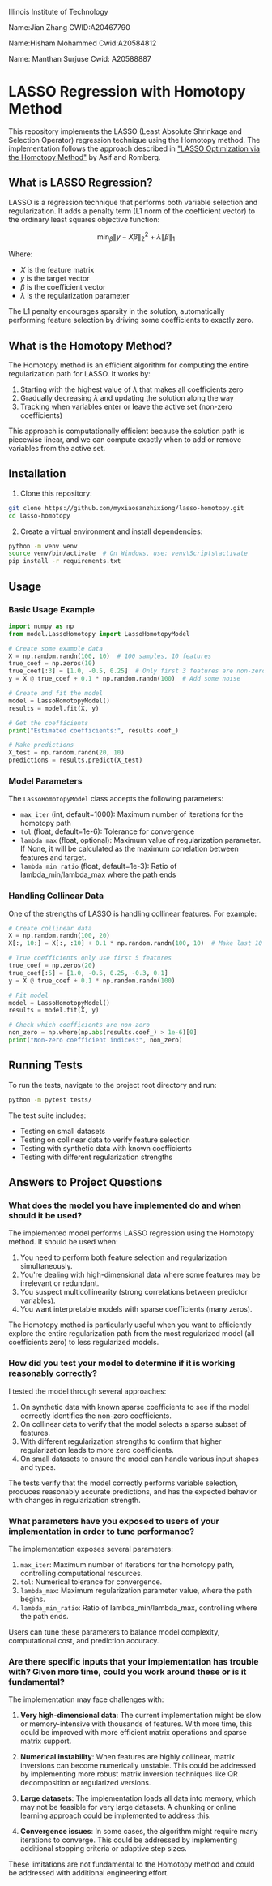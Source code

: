 
Illinois Institute of Technology

Name:Jian Zhang
CWID:A20467790

Name:Hisham Mohammed 
Cwid:A20584812

Name: Manthan Surjuse
Cwid: A20588887

# LASSO Regression with Homotopy Method

This repository implements the LASSO (Least Absolute Shrinkage and Selection Operator) regression technique using the Homotopy method. The implementation follows the approach described in ["LASSO Optimization via the Homotopy Method"](https://people.eecs.berkeley.edu/~elghaoui/Pubs/hom_lasso_NIPS08.pdf) by Asif and Romberg.

## What is LASSO Regression?

LASSO is a regression technique that performs both variable selection and regularization. It adds a penalty term (L1 norm of the coefficient vector) to the ordinary least squares objective function:

$$\min_{\beta} \|y - X\beta\|_2^2 + \lambda \|\beta\|_1$$

Where:
- $X$ is the feature matrix
- $y$ is the target vector
- $\beta$ is the coefficient vector
- $\lambda$ is the regularization parameter

The L1 penalty encourages sparsity in the solution, automatically performing feature selection by driving some coefficients to exactly zero.

## What is the Homotopy Method?

The Homotopy method is an efficient algorithm for computing the entire regularization path for LASSO. It works by:

1. Starting with the highest value of $\lambda$ that makes all coefficients zero
2. Gradually decreasing $\lambda$ and updating the solution along the way
3. Tracking when variables enter or leave the active set (non-zero coefficients)

This approach is computationally efficient because the solution path is piecewise linear, and we can compute exactly when to add or remove variables from the active set.

## Installation

1. Clone this repository:
```bash
git clone https://github.com/myxiaosanzhixiong/lasso-homotopy.git
cd lasso-homotopy
```

2. Create a virtual environment and install dependencies:
```bash
python -m venv venv
source venv/bin/activate  # On Windows, use: venv\Scripts\activate
pip install -r requirements.txt
```

## Usage

### Basic Usage Example

```python
import numpy as np
from model.LassoHomotopy import LassoHomotopyModel

# Create some example data
X = np.random.randn(100, 10)  # 100 samples, 10 features
true_coef = np.zeros(10)
true_coef[:3] = [1.0, -0.5, 0.25]  # Only first 3 features are non-zero
y = X @ true_coef + 0.1 * np.random.randn(100)  # Add some noise

# Create and fit the model
model = LassoHomotopyModel()
results = model.fit(X, y)

# Get the coefficients
print("Estimated coefficients:", results.coef_)

# Make predictions
X_test = np.random.randn(20, 10)
predictions = results.predict(X_test)
```

### Model Parameters

The `LassoHomotopyModel` class accepts the following parameters:

- `max_iter` (int, default=1000): Maximum number of iterations for the homotopy path
- `tol` (float, default=1e-6): Tolerance for convergence
- `lambda_max` (float, optional): Maximum value of regularization parameter. If None, it will be calculated as the maximum correlation between features and target.
- `lambda_min_ratio` (float, default=1e-3): Ratio of lambda_min/lambda_max where the path ends

### Handling Collinear Data

One of the strengths of LASSO is handling collinear features. For example:

```python
# Create collinear data
X = np.random.randn(100, 20)
X[:, 10:] = X[:, :10] + 0.1 * np.random.randn(100, 10)  # Make last 10 features collinear with first 10

# True coefficients only use first 5 features
true_coef = np.zeros(20)
true_coef[:5] = [1.0, -0.5, 0.25, -0.3, 0.1]
y = X @ true_coef + 0.1 * np.random.randn(100)

# Fit model
model = LassoHomotopyModel()
results = model.fit(X, y)

# Check which coefficients are non-zero
non_zero = np.where(np.abs(results.coef_) > 1e-6)[0]
print("Non-zero coefficient indices:", non_zero)
```

## Running Tests

To run the tests, navigate to the project root directory and run:

```bash
python -m pytest tests/
```

The test suite includes:
- Testing on small datasets
- Testing on collinear data to verify feature selection
- Testing with synthetic data with known coefficients
- Testing with different regularization strengths

## Answers to Project Questions

### What does the model you have implemented do and when should it be used?

The implemented model performs LASSO regression using the Homotopy method. It should be used when:

1. You need to perform both feature selection and regularization simultaneously.
2. You're dealing with high-dimensional data where some features may be irrelevant or redundant.
3. You suspect multicollinearity (strong correlations between predictor variables).
4. You want interpretable models with sparse coefficients (many zeros).

The Homotopy method is particularly useful when you want to efficiently explore the entire regularization path from the most regularized model (all coefficients zero) to less regularized models.

### How did you test your model to determine if it is working reasonably correctly?

I tested the model through several approaches:

1. On synthetic data with known sparse coefficients to see if the model correctly identifies the non-zero coefficients.
2. On collinear data to verify that the model selects a sparse subset of features.
3. With different regularization strengths to confirm that higher regularization leads to more zero coefficients.
4. On small datasets to ensure the model can handle various input shapes and types.

The tests verify that the model correctly performs variable selection, produces reasonably accurate predictions, and has the expected behavior with changes in regularization strength.

### What parameters have you exposed to users of your implementation in order to tune performance?

The implementation exposes several parameters:

1. `max_iter`: Maximum number of iterations for the homotopy path, controlling computational resources.
2. `tol`: Numerical tolerance for convergence.
3. `lambda_max`: Maximum regularization parameter value, where the path begins.
4. `lambda_min_ratio`: Ratio of lambda_min/lambda_max, controlling where the path ends.

Users can tune these parameters to balance model complexity, computational cost, and prediction accuracy.

### Are there specific inputs that your implementation has trouble with? Given more time, could you work around these or is it fundamental?

The implementation may face challenges with:

1. **Very high-dimensional data**: The current implementation might be slow or memory-intensive with thousands of features. With more time, this could be improved with more efficient matrix operations and sparse matrix support.

2. **Numerical instability**: When features are highly collinear, matrix inversions can become numerically unstable. This could be addressed by implementing more robust matrix inversion techniques like QR decomposition or regularized versions.

3. **Large datasets**: The implementation loads all data into memory, which may not be feasible for very large datasets. A chunking or online learning approach could be implemented to address this.

4. **Convergence issues**: In some cases, the algorithm might require many iterations to converge. This could be addressed by implementing additional stopping criteria or adaptive step sizes.

These limitations are not fundamental to the Homotopy method and could be addressed with additional engineering effort.
